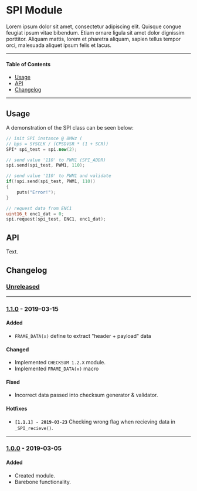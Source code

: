 # SPI Module
Lorem ipsum dolor sit amet, consectetur adipiscing elit. Quisque congue feugiat ipsum vitae bibendum. Etiam ornare ligula sit amet dolor dignissim porttitor. Aliquam mattis, lorem et pharetra aliquam, sapien tellus tempor orci, malesuada aliquet ipsum felis et lacus.

<!-- ----------------------------------------------------------------------------------------- -->

---

#### Table of Contents

- [Usage](#usage)
- [API](#api)
- [Changelog](#changelog)

---

<!-- ----------------------------------------------------------------------------------------- -->

## Usage
A demonstration of the SPI class can be seen below:

```cpp
// init SPI instance @ 8MHz (
// bps = SYSCLK / (CPSDVSR * (1 + SCR))
SPI* spi_test = spi.new(2);

// send value '110' to PWM1 (SPI_ADDR)
spi.send(spi_test, PWM1, 110);

// send value '110' to PWM1 and validate
if(!spi.send(spi_test, PWM1, 110))
{
	puts("Error!");
}

// request data from ENC1
uint16_t enc1_dat = 0;
spi.request(spi_test, ENC1, enc1_dat);
```

<!-- ----------------------------------------------------------------------------------------- -->

## API
Text.

<!-- ----------------------------------------------------------------------------------------- -->

## Changelog

### [Unreleased]

<!-- #### Known Issues
- Item -->

<!-- #### Todo
- Item. -->

---

<!-- ----------------------------------------------------------------------------------------- -->

### [1.1.0] - 2019-03-15

#### Added
- `FRAME_DATA(x)` define to extract "header + payload" data

#### Changed
- Implemented `CHECKSUM 1.2.X` module.
- Implemented `FRAME_DATA(x)` macro

#### Fixed
- Incorrect data passed into checksum generator & validator.

#### Hotfixes
- **`[1.1.1] - 2019-03-23`** Checking wrong flag when recieving data in `_SPI_recieve()`.

---

<!-- ----------------------------------------------------------------------------------------- -->

### [1.0.0] - 2019-03-05

#### Added
- Created module.
- Barebone functionality.

<!-- ----------------------------------------------------------------------------------------- -->

[Unreleased]: #changelog
[1.2.0]: #changelog
[1.1.0]: #changelog
[1.0.0]: #changelog
